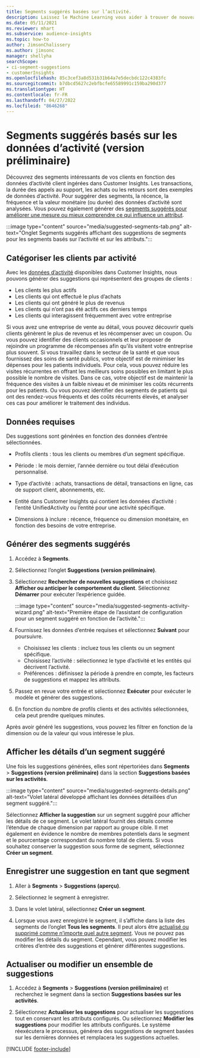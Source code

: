 ```yaml
---
title: Segments suggérés basées sur l’activité.
description: Laissez le Machine Learning vous aider à trouver de nouveaux segments intéressants en fonction de l’activité des clients.
ms.date: 05/11/2021
ms.reviewer: mhart
ms.subservice: audience-insights
ms.topic: how-to
author: JimsonChalissery
ms.author: jimsonc
manager: shellyha
searchScope:
- ci-segment-suggestions
- customerInsights
ms.openlocfilehash: 85c3cef3a8d531b31b64a7e5decbdc122c4383fc
ms.sourcegitcommit: b7dbcd5627c2ebfbcfe65589991c159ba290d377
ms.translationtype: HT
ms.contentlocale: fr-FR
ms.lasthandoff: 04/27/2022
ms.locfileid: "8646268"
---
```

# <a name="suggested-segments-based-on-activity-data-preview"></a>Segments suggérés basés sur les données d’activité (version préliminaire)

Découvrez des segments intéressants de vos clients en fonction des données d’activité client ingérées dans Customer Insights. Les transactions, la durée des appels au support, les achats ou les retours sont des exemples de données d’activité. Pour suggérer des segments, la récence, la fréquence et la valeur monétaire (ou durée) des données d’activité sont analysées. Vous pouvez également générer des [segments suggérés pour améliorer une mesure ou mieux comprendre ce qui influence un attribut](suggested-segments.md).

:::image type="content" source="media/suggested-segments-tab.png" alt-text="Onglet Segments suggérés affichant des suggestions de segments pour les segments basés sur l’activité et sur les attributs.":::

## <a name="categorize-customers-by-activity"></a>Catégoriser les clients par activité

Avec les [données d’activité](activities.md) disponibles dans Customer Insights, nous pouvons générer des suggestions qui représentent des groupes de clients :

- Les clients les plus actifs 
- Les clients qui ont effectué le plus d’achats 
- Les clients qui ont généré le plus de revenus 
- Les clients qui n’ont pas été actifs ces derniers temps 
- Les clients qui interagissent fréquemment avec votre entreprise  

Si vous avez une entreprise de vente au détail, vous pouvez découvrir quels clients génèrent le plus de revenus et les récompenser avec un coupon. Ou vous pouvez identifier des clients occasionnels et leur proposer de rejoindre un programme de récompenses afin qu’ils visitent votre entreprise plus souvent.
Si vous travaillez dans le secteur de la santé et que vous fournissez des soins de santé publics, votre objectif est de minimiser les dépenses pour les patients individuels. Pour cela, vous pouvez réduire les visites récurrentes en offrant les meilleurs soins possibles en limitant le plus possible le nombre de visites. Dans ce cas, votre objectif est de maintenir la fréquence des visites à un faible niveau et de minimiser les coûts récurrents pour les patients. Ou vous pouvez identifier des segments de patients qui ont des rendez-vous fréquents et des coûts récurrents élevés, et analyser ces cas pour améliorer le traitement des individus. 

## <a name="required-data"></a>Données requises

Des suggestions sont générées en fonction des données d’entrée sélectionnées. 

- Profils clients : tous les clients ou membres d’un segment spécifique. 

- Période : le mois dernier, l’année dernière ou tout délai d’exécution personnalisé.

- Type d’activité : achats, transactions de détail, transactions en ligne, cas de support client, abonnements, etc.  

- Entité dans Customer Insights qui contient les données d’activité : l’entité UnifiedActivity ou l’entité pour une activité spécifique. 

- Dimensions à inclure : récence, fréquence ou dimension monétaire, en fonction des besoins de votre entreprise.

## <a name="generate-suggested-segments"></a>Générer des segments suggérés

1. Accédez à **Segments**.

1. Sélectionnez l’onglet **Suggestions (version préliminaire)**.

1. Sélectionnez **Rechercher de nouvelles suggestions** et choisissez **Afficher ou anticiper le comportement du client**. Sélectionnez **Démarrer** pour exécuter l’expérience guidée.

   :::image type="content" source="media/suggested-segments-activity-wizard.png" alt-text="Première étape de l’assistant de configuration pour un segment suggéré en fonction de l’activité.":::

1. Fournissez les données d’entrée requises et sélectionnez **Suivant** pour poursuivre.

   - Choisissez les clients : incluez tous les clients ou un segment spécifique.
   - Choisissez l’activité : sélectionnez le type d’activité et les entités qui décrivent l’activité.
   - Préférences : définissez la période à prendre en compte, les facteurs de suggestions et mappez les attributs.

1. Passez en revue votre entrée et sélectionnez **Exécuter** pour exécuter le modèle et générer des suggestions.

1. En fonction du nombre de profils clients et des activités sélectionnées, cela peut prendre quelques minutes. 

Après avoir généré les suggestions, vous pouvez les filtrer en fonction de la dimension ou de la valeur qui vous intéresse le plus. 

## <a name="view-details-of-a-suggested-segment"></a>Afficher les détails d’un segment suggéré

Une fois les suggestions générées, elles sont répertoriées dans **Segments** > **Suggestions (version préliminaire)** dans la section **Suggestions basées sur les activités**.

:::image type="content" source="media/suggested-segments-details.png" alt-text="Volet latéral développé affichant les données détaillées d’un segment suggéré.":::

Sélectionnez **Afficher la suggestion** sur un segment suggéré pour afficher les détails de ce segment. Le volet latéral fournit des détails comme l’étendue de chaque dimension par rapport au groupe cible. Il met également en évidence le nombre de membres potentiels dans le segment et le pourcentage correspondant du nombre total de clients. Si vous souhaitez conserver la suggestion sous forme de segment, sélectionnez **Créer un segment**.    

## <a name="save-a-suggestion-as-a-segment"></a>Enregistrer une suggestion en tant que segment

1. Aller à **Segments** > **Suggestions (aperçu)**.

1. Sélectionnez le segment à enregistrer. 

1. Dans le volet latéral, sélectionnez **Créer un segment**. 

1. Lorsque vous avez enregistré le segment, il s’affiche dans la liste des segments de l’onglet **Tous les segments**. Il peut alors être [actualisé ou supprimé comme n’importe quel autre segment](segments.md). Vous ne pouvez pas modifier les détails du segment. Cependant, vous pouvez modifier les critères d’entrée des suggestions et générer différentes suggestions.

## <a name="refresh-or-edit-a-set-of-suggestions"></a>Actualiser ou modifier un ensemble de suggestions

1. Accédez à **Segments** > **Suggestions (version préliminaire)** et recherchez le segment dans la section **Suggestions basées sur les activités**.

1. Sélectionnez **Actualiser les suggestions** pour actualiser les suggestions tout en conservant les attributs configurés. Ou sélectionnez **Modifier les suggestions** pour modifier les attributs configurés. Le système réexécutera le processus, générera des suggestions de segment basées sur les dernières données et remplacera les suggestions actuelles.

[!INCLUDE [footer-include](includes/footer-banner.md)]
